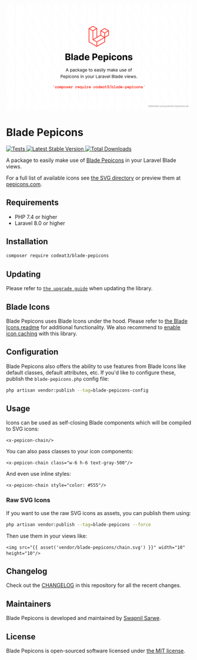 <p align="center">
    <img src="./socialcard-blade-pepicons.png" width="1280" title="Social Card Blade Pepicons">
</p>

# Blade Pepicons

<a href="https://github.com/codeat3/blade-pepicons/actions?query=workflow%3ATests">
    <img src="https://github.com/codeat3/blade-pepicons/workflows/Tests/badge.svg" alt="Tests">
</a>
<a href="https://packagist.org/packages/codeat3/blade-pepicons">
    <img src="https://img.shields.io/packagist/v/codeat3/blade-pepicons" alt="Latest Stable Version">
</a>
<a href="https://packagist.org/packages/codeat3/blade-pepicons">
    <img src="https://img.shields.io/packagist/dt/codeat3/blade-pepicons" alt="Total Downloads">
</a>

A package to easily make use of [Blade Pepicons](https://github.com/CyCraft/pepicons) in your Laravel Blade views.

For a full list of available icons see [the SVG directory](resources/svg) or preview them at [pepicons.com](https://pepicons.com/).

## Requirements

- PHP 7.4 or higher
- Laravel 8.0 or higher

## Installation

```bash
composer require codeat3/blade-pepicons
```

## Updating

Please refer to [`the upgrade guide`](UPGRADE.md) when updating the library.

## Blade Icons

Blade Pepicons uses Blade Icons under the hood. Please refer to [the Blade Icons readme](https://github.com/blade-ui-kit/blade-icons) for additional functionality. We also recommend to [enable icon caching](https://github.com/blade-ui-kit/blade-icons#caching) with this library.

## Configuration

Blade Pepicons also offers the ability to use features from Blade Icons like default classes, default attributes, etc. If you'd like to configure these, publish the `blade-pepicons.php` config file:

```bash
php artisan vendor:publish --tag=blade-pepicons-config
```

## Usage

Icons can be used as self-closing Blade components which will be compiled to SVG icons:

```blade
<x-pepicon-chain/>
```

You can also pass classes to your icon components:

```blade
<x-pepicon-chain class="w-6 h-6 text-gray-500"/>
```

And even use inline styles:

```blade
<x-pepicon-chain style="color: #555"/>
```

### Raw SVG Icons

If you want to use the raw SVG icons as assets, you can publish them using:

```bash
php artisan vendor:publish --tag=blade-pepicons --force
```

Then use them in your views like:

```blade
<img src="{{ asset('vendor/blade-pepicons/chain.svg') }}" width="10" height="10"/>
```

## Changelog

Check out the [CHANGELOG](CHANGELOG.md) in this repository for all the recent changes.

## Maintainers

Blade Pepicons is developed and maintained by [Swapnil Sarwe](https://swapnilsarwe.com).

## License

Blade Pepicons is open-sourced software licensed under [the MIT license](LICENSE.md).

